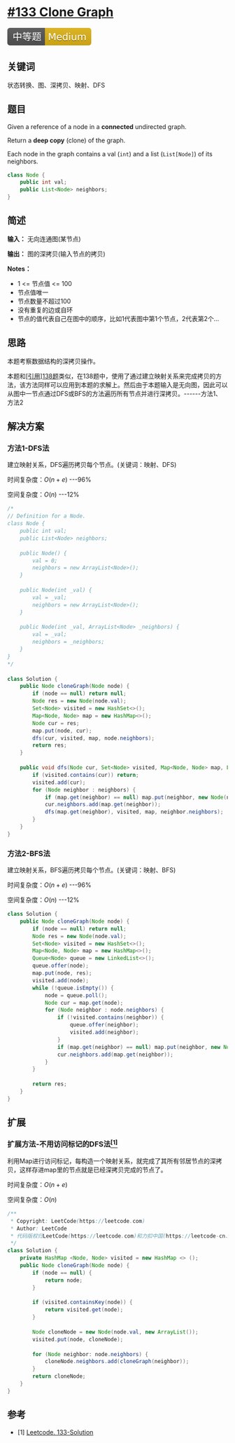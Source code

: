 # [#133 Clone Graph](https://leetcode.com/problems/clone-graph)

![Medium](/figures/Medium.svg)

## 关键词

状态转换、图、深拷贝、映射、DFS

## 题目

Given a reference of a node in a **connected** undirected graph.

Return a **deep copy** (clone) of the graph.

Each node in the graph contains a val (`int`) and a list (`List[Node]`) of its neighbors.

``` java
class Node {
    public int val;
    public List<Node> neighbors;
}
```

## 简述

**输入：** 无向连通图(某节点)

**输出：** 图的深拷贝(输入节点的拷贝)

**Notes：**

+ 1 <= 节点值 <= 100
+ 节点值唯一
+ 节点数量不超过100
+ 没有重复的边或自环
+ 节点的值代表自己在图中的顺序，比如1代表图中第1个节点，2代表第2个...

## 思路

本题考察数据结构的深拷贝操作。

本题和[[引用]138题](138-CopyListwithRandomPointer.md)类似，在138题中，使用了通过建立映射关系来完成拷贝的方法，该方法同样可以应用到本题的求解上。然后由于本题输入是无向图，因此可以从图中一节点通过DFS或BFS的方法遍历所有节点并进行深拷贝。------方法1、方法2

## 解决方案

### 方法1-DFS法

建立映射关系，DFS遍历拷贝每个节点。(关键词：映射、DFS)

时间复杂度：$O(n + e)$ ---96%

空间复杂度：$O(n)$ ---12%

``` java
/*
// Definition for a Node.
class Node {
    public int val;
    public List<Node> neighbors;

    public Node() {
        val = 0;
        neighbors = new ArrayList<Node>();
    }

    public Node(int _val) {
        val = _val;
        neighbors = new ArrayList<Node>();
    }

    public Node(int _val, ArrayList<Node> _neighbors) {
        val = _val;
        neighbors = _neighbors;
    }
}
*/

class Solution {
    public Node cloneGraph(Node node) {
        if (node == null) return null;
        Node res = new Node(node.val);
        Set<Node> visited = new HashSet<>();
        Map<Node, Node> map = new HashMap<>();
        Node cur = res;
        map.put(node, cur);
        dfs(cur, visited, map, node.neighbors);
        return res;
    }

    public void dfs(Node cur, Set<Node> visited, Map<Node, Node> map, List<Node> neighbors) {
        if (visited.contains(cur)) return;
        visited.add(cur);
        for (Node neighbor : neighbors) {
            if (map.get(neighbor) == null) map.put(neighbor, new Node(neighbor.val));
            cur.neighbors.add(map.get(neighbor));
            dfs(map.get(neighbor), visited, map, neighbor.neighbors);
        }
    }
}
```

### 方法2-BFS法

建立映射关系，BFS遍历拷贝每个节点。(关键词：映射、BFS)

时间复杂度：$O(n + e)$ ---96%

空间复杂度：$O(n)$ ---12%

``` java
class Solution {
    public Node cloneGraph(Node node) {
        if (node == null) return null;
        Node res = new Node(node.val);
        Set<Node> visited = new HashSet<>();
        Map<Node, Node> map = new HashMap<>();
        Queue<Node> queue = new LinkedList<>();
        queue.offer(node);
        map.put(node, res);
        visited.add(node);
        while (!queue.isEmpty()) {
            node = queue.poll();
            Node cur = map.get(node);
            for (Node neighbor : node.neighbors) {
                if (!visited.contains(neighbor)) {
                    queue.offer(neighbor);
                    visited.add(neighbor);
                }
                if (map.get(neighbor) == null) map.put(neighbor, new Node(neighbor.val));
                cur.neighbors.add(map.get(neighbor));
            }
        }

        return res;
    }
}
```

## 扩展

### 扩展方法-不用访问标记的DFS法[$^{[1]}$](#refer-anchor-1)

利用Map进行访问标记，每构造一个映射关系，就完成了其所有邻居节点的深拷贝，这样存进map里的节点就是已经深拷贝完成的节点了。

时间复杂度：$O(n + e)$

空间复杂度：$O(n)$

``` java
/**
 * Copyright: LeetCode(https://leetcode.com)
 * Author: LeetCode
 * 代码版权归LeetCode(https://leetcode.com)和力扣中国(https://leetcode-cn.com/)所有
 */
class Solution {
    private HashMap <Node, Node> visited = new HashMap <> ();
    public Node cloneGraph(Node node) {
        if (node == null) {
            return node;
        }

        if (visited.containsKey(node)) {
            return visited.get(node);
        }

        Node cloneNode = new Node(node.val, new ArrayList());
        visited.put(node, cloneNode);

        for (Node neighbor: node.neighbors) {
            cloneNode.neighbors.add(cloneGraph(neighbor));
        }
        return cloneNode;
    }
}
```

## 参考

<div id="refer-anchor-1"></div>

+ [1] [Leetcode. 133-Solution](https://leetcode.com/problems/clone-graph/solution/)
